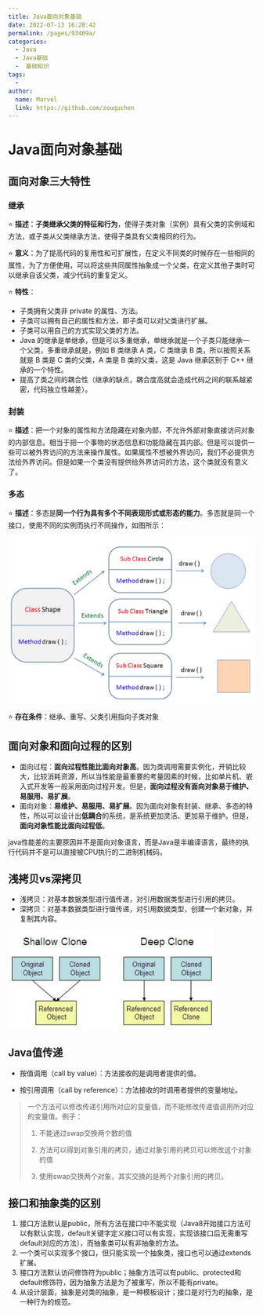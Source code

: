 ```yaml
---
title: Java面向对象基础
date: 2022-07-13 16:28:42
permalink: /pages/93409a/
categories:
  - Java
  - Java基础
  -  基础知识
tags:
  - 
author: 
  name: Marvel
  link: https://github.com/zouquchen
---
```

# Java面向对象基础

## 面向对象三大特性

### 继承

⭐ **描述**：**子类继承父类的特征和行为**，使得子类对象（实例）具有父类的实例域和方法，或子类从父类继承方法，使得子类具有父类相同的行为。

⭐ **意义**：为了提高代码的复用性和可扩展性，在定义不同类的时候存在一些相同的属性，为了方便使用，可以将这些共同属性抽象成一个父类，在定义其他子类时可以继承自该父类，减少代码的重复定义。

⭐ **特性**：

- 子类拥有父类非 private 的属性、方法。
- 子类可以拥有自己的属性和方法，即子类可以对父类进行扩展。
- 子类可以用自己的方式实现父类的方法。
- Java 的继承是单继承，但是可以多重继承，单继承就是一个子类只能继承一个父类，多重继承就是，例如 B 类继承 A 类，C 类继承 B 类，所以按照关系就是 B 类是 C 类的父类，A 类是 B 类的父类，这是 Java 继承区别于 C++ 继承的一个特性。
- 提高了类之间的耦合性（继承的缺点，耦合度高就会造成代码之间的联系越紧密，代码独立性越差）。

### 封装

⭐ **描述**：把一个对象的属性和方法隐藏在对象内部，不允许外部对象直接访问对象的内部信息。相当于把一个事物的状态信息和功能隐藏在其内部。但是可以提供一些可以被外界访问的方法来操作属性。如果属性不想被外界访问，我们不必提供方法给外界访问。但是如果一个类没有提供给外界访问的方法，这个类就没有意义了。

### **多态**

⭐ **描述**：多态是**同一个行为具有多个不同表现形式或形态的能力**。多态就是同一个接口，使用不同的实例而执行不同操作，如图所示：

![image-20220713203049464](https://raw.githubusercontent.com/zouquchen/Images/main/imgs/%E5%A4%9A%E6%80%81.png)

⭐ **存在条件**：继承、重写、父类引用指向子类对象

## 面向对象和面向过程的区别

- 面向过程：**面向过程性能比面向对象高**。因为类调用需要实例化，开销比较大，比较消耗资源，所以当性能是最重要的考量因素的时候，比如单片机、嵌入式开发等一般采用面向过程开发。但是，**面向过程没有面向对象易于维护、易服用、易扩展**。
- 面向对象：**易维护、易服用、易扩展**。因为面向对象有封装、继承、多态的特性，所以可以设计出**低耦合**的系统，是系统更加灵活、更加易于维护。但是，**面向对象性能比面向过程低**。

java性能差的主要原因并不是面向对象语言，而是Java是半编译语言，最终的执行代码并不是可以直接被CPU执行的二进制机械码。

## 浅拷贝vs深拷贝

- 浅拷贝：对基本数据类型进行值传递，对引用数据类型进行引用的拷贝。
- 深拷贝：对基本数据类型进行值传递，对引用数据类型，创建一个新对象，并复制其内容。

<img src="https://raw.githubusercontent.com/zouquchen/Images/main/imgs/clone.png" alt="image-20220222210050814" style="zoom: 67%;" />

## Java值传递

- 按值调用（call by value）：方法接收的是调用者提供的值。

- 按引用调用（call by reference）：方法接收的时调用者提供的变量地址。

> 一个方法可以修改传递引用所对应的变量值，而不能修改传递值调用所对应的变量值。例子：
>
> 1. 不能通过swap交换两个数的值
>
> 2. 方法可以得到对象引用的拷贝，通过对象引用的拷贝可以修改这个对象的值
>
> 3. 使用swap交换两个对象，其实交换的是两个对象引用的拷贝。

## 接口和抽象类的区别

1. 接口方法默认是public，所有方法在接口中不能实现（Java8开始接口方法可以有默认实现，default关键字定义接口可以有实现，实现该接口后无需重写default对应的方法），而抽象类可以有非抽象的方法。
2. 一个类可以实现多个接口，但只能实现一个抽象类，接口也可以通过extends扩展。
3. 接口方法默认访问修饰符为public；抽象方法可以有public、protected和default修饰符，因为抽象方法是为了被重写，所以不能有private。
4. 从设计层面，抽象是对类的抽象，是一种模板设计；接口是对行为的抽象，是一种行为的规范。
